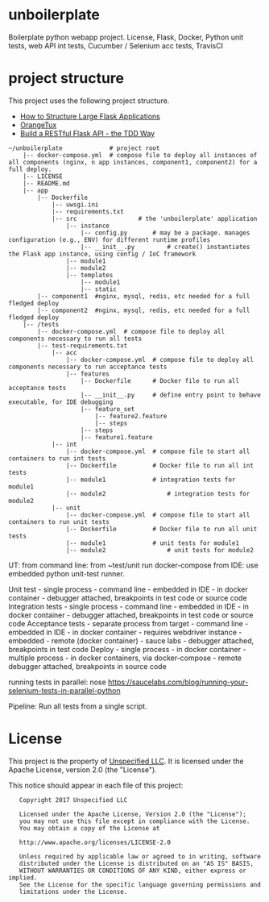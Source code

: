 # unboilerplate
Boilerplate python webapp project. License, Flask, Docker, Python unit tests, web API int tests, Cucumber / Selenium acc tests, TravisCI

# project structure
This project uses the following project structure.
   * [How to Structure Large Flask Applications](https://www.digitalocean.com/community/tutorials/how-to-structure-large-flask-applications#structuring-the-application-directory) 
   * [OrangeTux](https://github.com/OrangeTux/minimal-docker-python-setup "Minimal Docker Python Setup") 
   * [Build a RESTful Flask API - the TDD Way](https://scotch.io/tutorials/build-a-restful-api-with-flask-the-tdd-way "title") 

```
~/unboilerplate				# project root
    |-- docker-compose.yml	# compose file to deploy all instances of all components (nginx, n app instances, component1, component2) for a full deploy. 
    |-- LICENSE
    |-- README.md
    |-- app
	    |-- Dockerfile	
    		|-- uwsgi.ini	
    		|-- requirements.txt   
    		|-- src					# the 'unboilerplate' application	
	    		|-- instance
	    			|-- config.py		# may be a package. manages configuration (e.g., ENV) for different runtime profiles
	    			|-- __init__.py 		# create() instantiates the Flask app instance, using config / IoC framework
    			|-- module1
    			|-- module2 
    			|-- templates
    				|-- module1
    				|-- static
    	|-- component1	#nginx, mysql, redis, etc needed for a full fledged deploy
    	|-- component2	#nginx, mysql, redis, etc needed for a full fledged deploy
    |-- /tests
		|-- docker-compose.yml	# compose file to deploy all components necessary to run all tests	
		|-- test-requirements.txt
    		|-- acc
    			|-- docker-compose.yml	# compose file to deploy all components necessary to run acceptance tests
    			|-- features
    				|-- Dockerfile		# Docker file to run all acceptance tests
    				|-- __init__.py		# define entry point to behave executable, for IDE debugging
    				|-- feature_set
    					|-- feature2.feature
    					|-- steps
    				|-- steps
    				|-- feature1.feature
    		|-- int
    			|-- docker-compose.yml	# compose file to start all containers to run int tests
	    		|-- Dockerfile			# Docker file to run all int tests
    			|-- module1				# integration tests for module1
    			|-- module2 				# integration tests for module2
    		|-- unit
    			|-- docker-compose.yml	# compose file to start all containers to run unit tests
	    		|-- Dockerfile			# Docker file to run all unit tests
    			|-- module1				# unit tests for module1
    			|-- module2 				# unit tests for module2
```


UT: 
   	from command line:
		from ~test/unit run docker-compose 
 	from IDE: 
 		use 	embedded python unit-test runner.
   
   
   
   Unit test
   		- single process
	   		- command line
	   		- embedded in IDE
   			- in docker container
      	- debugger attached, breakpoints in test code or source code
   Integration tests
   		- single process
	   		- command line
	   		- embedded in IDE
   			- in docker container
   		- debugger attached, breakpoints in test code or source code
   Acceptance tests
   		- separate process from target 
   			- command line
   			- embedded in IDE
   			- in docker container
   		- requires webdriver instance
   			- embedded
   			- remote (docker container)
   			- sauce labs
   		- debugger attached, breakpoints in test code
   Deploy
   		- single process
   			- in docker container
   		- multiple process
   			- in docker containers, via docker-compose
   		- remote debugger attached, breakpoints in source code
   
   running tests in parallel: nose https://saucelabs.com/blog/running-your-selenium-tests-in-parallel-python
   
   Pipeline: 
   	Run all tests from a single script.  
# License
This project is the property of [Unspecified LLC](www.unspecified.life). It is licensed under the Apache License, version 2.0 (the "License").

This notice should appear in each file of this project:

```
   Copyright 2017 Unspecified LLC

   Licensed under the Apache License, Version 2.0 (the "License");
   you may not use this file except in compliance with the License.
   You may obtain a copy of the License at

   http://www.apache.org/licenses/LICENSE-2.0

   Unless required by applicable law or agreed to in writing, software
   distributed under the License is distributed on an "AS IS" BASIS,
   WITHOUT WARRANTIES OR CONDITIONS OF ANY KIND, either express or implied.
   See the License for the specific language governing permissions and
   limitations under the License.
```

